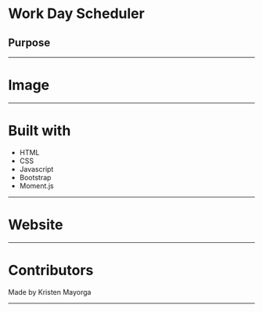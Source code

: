 # Work Day Scheduler 

## Purpose 


---


# Image 
___

# Built with 
 * HTML
 * CSS
 * Javascript
 * Bootstrap
 * Moment.js 

---

# Website 



---

# Contributors 

Made by Kristen Mayorga

---



